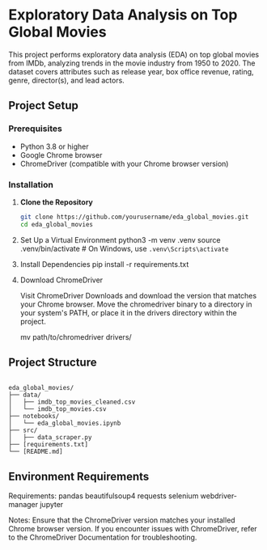 # Exploratory Data Analysis on Top Global Movies

This project performs exploratory data analysis (EDA) on top global movies from IMDb, analyzing trends in the movie industry from 1950 to 2020. The dataset covers attributes such as release year, box office revenue, rating, genre, director(s), and lead actors.


## Project Setup

### Prerequisites

- Python 3.8 or higher
- Google Chrome browser
- ChromeDriver (compatible with your Chrome browser version)

### Installation

1. **Clone the Repository**

   ```bash
   git clone https://github.com/yourusername/eda_global_movies.git
   cd eda_global_movies


2. Set Up a Virtual Environment
    python3 -m venv .venv
    source .venv/bin/activate  # On Windows, use `.venv\Scripts\activate`

3. Install Dependencies
    pip install -r requirements.txt

4. Download ChromeDriver

    Visit ChromeDriver Downloads and download the version that matches your Chrome browser.
    Move the chromedriver binary to a directory in your system's PATH, or place it in the drivers directory within the project.
    
    mv path/to/chromedriver drivers/

## Project Structure
```

eda_global_movies/
├── data/
│   ├── imdb_top_movies_cleaned.csv
│   └── imdb_top_movies.csv
├── notebooks/
│   └── eda_global_movies.ipynb
├── src/
│   ├── data_scraper.py
├── [requirements.txt]
└── [README.md]
```

## Environment Requirements

Requirements:
    pandas
    beautifulsoup4
    requests
    selenium
    webdriver-manager
    jupyter

Notes:
Ensure that the ChromeDriver version matches your installed Chrome browser version.
If you encounter issues with ChromeDriver, refer to the ChromeDriver Documentation for troubleshooting.
